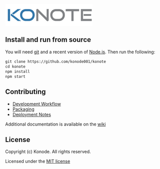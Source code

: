 [![KoNote](src/img/konote-text.png)](https://konote.ca)

## Install and run from source

You will need [git](https://git-scm.com/) and a recent version of [Node.js](https://nodejs.org).
Then run the following:

```
git clone https://github.com/konode001/konote
cd konote
npm install
npm start
```

## Contributing

- [Development Workflow](https://github.com/LogicalOutcomes/KoNote/wiki/Release-Workflow)
- [Packaging](https://github.com/LogicalOutcomes/KoNote/wiki/Packaging)
- [Deployment Notes](https://github.com/LogicalOutcomes/KoNote/wiki/Deployment-Notes)

Additional documentation is available on the [wiki](https://github.com/konode001/konote/wiki)

## License

Copyright (c) Konode. All rights reserved.

Licensed under the [MIT license](https://opensource.org/licenses/MIT)
